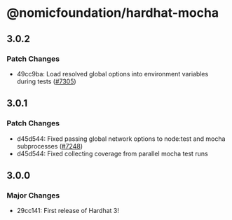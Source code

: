 # @nomicfoundation/hardhat-mocha

## 3.0.2

### Patch Changes

- 49cc9ba: Load resolved global options into environment variables during tests ([#7305](https://github.com/NomicFoundation/hardhat/pull/7305))

## 3.0.1

### Patch Changes

- d45d544: Fixed passing global network options to node:test and mocha subprocesses ([#7248](https://github.com/NomicFoundation/hardhat/issues/7248))
- d45d544: Fixed collecting coverage from parallel mocha test runs

## 3.0.0

### Major Changes

- 29cc141: First release of Hardhat 3!
